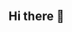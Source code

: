 ## Hi there 👋

<!--
Bencium is a AI Adoption Consultancy. They offer a range of AI-related services to help businesses leverage the power of artificial intelligence.
-->
